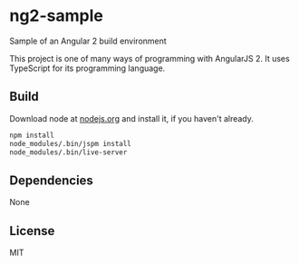 # ng2-sample 

Sample of an Angular 2 build environment

This project is one of many ways of programming with AngularJS 2. It uses TypeScript for its
programming language.


## Build

Download node at [nodejs.org](http://nodejs.org) and install it, if you haven't already.

```sh
npm install
node_modules/.bin/jspm install
node_modules/.bin/live-server
```

## Dependencies

None

## License

MIT

